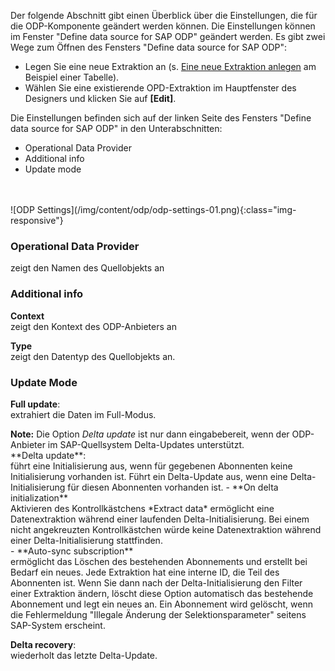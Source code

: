 Der folgende Abschnitt gibt einen Überblick über die
 Einstellungen, die für die ODP-Komponente geändert werden können.
Die Einstellungen können im Fenster "Define data source for SAP ODP" geändert werden. 
Es gibt zwei Wege zum Öffnen des Fensters "Define data source for SAP ODP":
- Legen Sie eine neue Extraktion an (s. [Eine neue Extraktion anlegen](https://help.theobald-software.com/de/xtract-universal/erste-schritte-mit-table/eine-neue-extraktion-anlegen) am Beispiel einer Tabelle).
- Wählen Sie eine existierende OPD-Extraktion im Hauptfenster des Designers und klicken Sie auf **[Edit]**.<br/>

Die Einstellungen befinden sich auf der linken Seite des Fensters "Define data source for SAP ODP" in den Unterabschnitten:<br/>
- Operational Data Provider
- Additional info
- Update mode
<br/>
<br/>
![ODP Settings](/img/content/odp/odp-settings-01.png){:class="img-responsive"}
<br/>

### Operational Data Provider <br/>
zeigt den Namen des Quellobjekts an 

### Additional info <br/>
**Context**<br/>
zeigt den Kontext des ODP-Anbieters an 

**Type**<br/>
zeigt den Datentyp des Quellobjekts an.

### Update Mode <br/>
**Full update**:<br/>
extrahiert die Daten im Full-Modus.<br/>
<div class="alert alert-info">
 <i class="fas fa-info-circle"></i> <strong>Note:</strong> Die Option <em>Delta update</em> ist nur dann eingabebereit, wenn der ODP-Anbieter im SAP-Quellsystem Delta-Updates unterstützt.</div>
**Delta update**: <br/>
führt eine Initialisierung aus, wenn für gegebenen Abonnenten keine Initialisierung vorhanden ist. 
Führt ein Delta-Update aus, wenn eine Delta-Initialisierung für diesen Abonnenten vorhanden ist.
- **On delta initialization** <br/>
Aktivieren des Kontrollkästchens *Extract data* ermöglicht eine Datenextraktion während einer laufenden Delta-Initialisierung.
Bei einem nicht angekreuzten Kontrollkästchen würde keine Datenextraktion während einer Delta-Initialisierung stattfinden.<br/>
- **Auto-sync subscription**<br/>
ermöglicht das Löschen des bestehenden Abonnements und erstellt bei Bedarf ein neues.
Jede Extraktion hat eine interne ID, die Teil des Abonnenten ist. 
Wenn Sie dann nach der Delta-Initialisierung den Filter einer Extraktion ändern, löscht diese Option automatisch das bestehende Abonnement und legt ein neues an. 
Ein Abonnement wird gelöscht, wenn die Fehlermeldung "Illegale Änderung der Selektionsparameter" seitens SAP-System erscheint. <br/>

**Delta recovery**: <br/>
wiederholt das letzte Delta-Update.

